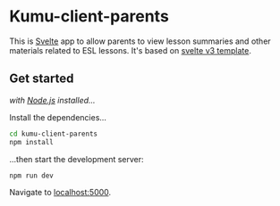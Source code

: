 # Kumu-client-parents

This is [Svelte](https://svelte.technology) app to allow parents to view lesson summaries and other materials related to ESL lessons. It's based on [svelte v3 template](https://github.com/sveltejs/template-webpack#v3).

## Get started

*with [Node.js](https://nodejs.org) installed...*

Install the dependencies...

```bash
cd kumu-client-parents
npm install
```

...then start the development server:

```bash
npm run dev
```

Navigate to [localhost:5000](http://localhost:5000).

